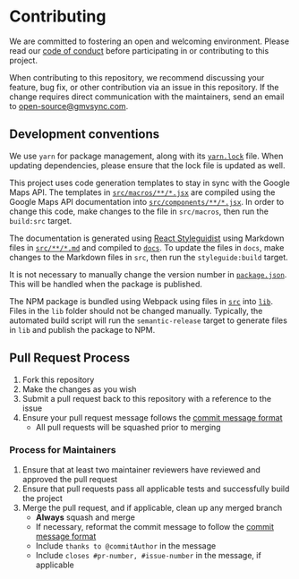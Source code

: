 # Contributing

We are committed to fostering an open and welcoming environment. Please read our [code of conduct](CODE_OF_CONDUCT.md) before participating in or contributing to this project.

When contributing to this repository, we recommend discussing your feature, bug fix, or other contribution via an issue in this repository. If the change requires direct communication with the maintainers, send an email to open-source@gmvsync.com.

## Development conventions

We use `yarn` for package management, along with its [`yarn.lock`](yarn.lock) file. When updating dependencies, please ensure that the lock file is updated as well.

This project uses code generation templates to stay in sync with the Google Maps API. The templates in [`src/macros/**/*.jsx`](src/macros) are compiled using the Google Maps API documentation into [`src/components/**/*.jsx`](src/components). In order to change this code, make changes to the file in `src/macros`, then run the `build:src` target.

The documentation is generated using [React Styleguidist](https://github.com/styleguidist/react-styleguidist) using Markdown files in [`src/**/*.md`](src) and compiled to [`docs`](docs). To update the files in `docs`, make changes to the Markdown files in `src`, then run the `styleguide:build` target.

It is not necessary to manually change the version number in [`package.json`](package.json). This will be handled when the package is published.

The NPM package is bundled using Webpack using files in [`src`](src) into [`lib`](lib). Files in the `lib` folder should not be changed manually. Typically, the automated build script will run the `semantic-release` target to generate files in `lib` and publish the package to NPM.

## Pull Request Process

1. Fork this repository
2. Make the changes as you wish
3. Submit a pull request back to this repository with a reference to the issue
4. Ensure your pull request message follows the [commit message format][commit-message-format]
    * All pull requests will be squashed prior to merging

### Process for Maintainers

1. Ensure that at least two maintainer reviewers have reviewed and approved the pull request
2. Ensure that pull requests pass all applicable tests and successfully build the project
3. Merge the pull request, and if applicable, clean up any merged branch
    * **Always** squash and merge
    * If necessary, reformat the commit message to follow the [commit message format][commit-message-format]
    * Include `thanks to @commitAuthor` in the message
    * Include `closes #pr-number, #issue-number` in the message, if applicable

[commit-message-format]: (https://github.com/semantic-release/semantic-release#commit-message-format)